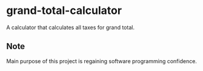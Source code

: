 # grand-total-calculator
A calculator that calculates all taxes for grand total.
## Note
Main purpose of this project is regaining software programming confidence.